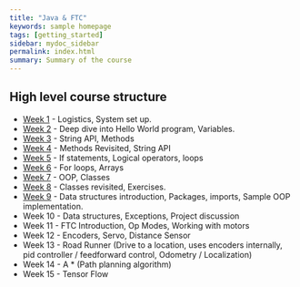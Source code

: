 ```yaml
---
title: "Java & FTC"
keywords: sample homepage
tags: [getting_started]
sidebar: mydoc_sidebar
permalink: index.html
summary: Summary of the course
---
```


## High level course structure
* [Week 1](https://rambethina.github.io/java/mydoc_week_one.html) - Logistics, System set up.
* [Week 2](https://rambethina.github.io/java/mydoc_week_two.html) - Deep dive into Hello World program, Variables.
* [Week 3](https://rambethina.github.io/java/mydoc_week_three.html) - String API, Methods
* [Week 4](https://rambethina.github.io/java/mydoc_week_four.html) - Methods Revisited, String API
* [Week 5](https://rambethina.github.io/java/mydoc_week_five.html) - If statements, Logical operators, loops
* [Week 6](https://rambethina.github.io/java/mydoc_week_six.html) - For loops, Arrays
* [Week 7](https://rambethina.github.io/java/mydoc_week_seven.html) - OOP, Classes
* [Week 8](https://rambethina.github.io/java/mydoc_week_eight.html) - Classes revisited, Exercises.
* [Week 9](https://rambethina.github.io/java/mydoc_week_nine.html) - Data structures introduction, Packages, imports, Sample OOP implementation.
* Week 10 - Data structures, Exceptions, Project discussion
* Week 11 - FTC Introduction, Op Modes, Working with motors
* Week 12 - Encoders, Servo, Distance Sensor
* Week 13 - Road Runner (Drive to a location, uses encoders internally, pid controller / feedforward control, Odometry / Localization)
* Week 14 - A * (Path planning algorithm)
* Week 15 - Tensor Flow
